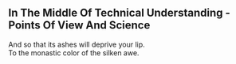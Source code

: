 In The Middle Of Technical Understanding - Points Of View And Science
---------------------------------------------------------------------
And so that its ashes will deprive your lip.  
To the monastic color of the silken awe.  
